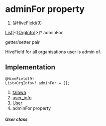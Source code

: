
<div>

# adminFor property

</div>


<div>

1.  @[HiveField](https://pub.dev/documentation/hive/2.2.3/hive/HiveField-class.html)(9)

</div>

[List](https://api.flutter.dev/flutter/dart-core/List-class.html)[\<[[OrgInfo](../../models_organization_org_info/OrgInfo-class.md)]\>]?
adminFor


getter/setter pair




HiveField for all organisations user is admin of.



## Implementation

``` language-dart
@HiveField(9)
List<OrgInfo>? adminFor = [];
```







1.  [talawa](../../index.md)
2.  [user_info](../../models_user_user_info/)
3.  [User](../../models_user_user_info/User-class.md)
4.  adminFor property

##### User class







